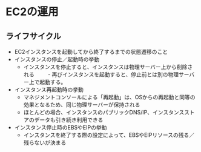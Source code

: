 # EC2の運用
  ## ライフサイクル
  - EC2インスタンスを起動してから終了するまでの状態遷移のこと
  - インスタンスの停止／起動時の挙動
    - インスタンスを停止すると、インスタンスは物理サーバー上から削除される
  　　 - 再びインスタンスを起動すると、停止前とは別の物理サーバー上で起動する。
  - インスタンス再起動時の挙動
    - マネジメントコンソールによる「再起動」は、OSからの再起動と同等の効果となるため、同じ物理サーバーが保持される 
    - ほとんどの場合、インスタンスのパブリックDNS/IP、インスタンスストアのデータも引き続き利用できる
  - インスタンス停止時のEBSやEIPの挙動
    - インスタンスを終了する際の設定によって、EBSやEIPリソースの残る／残らないが決まる
